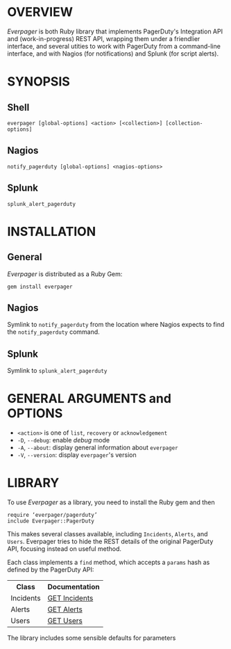 # OVERVIEW

*Everpager* is both Ruby library that implements PagerDuty's Integration API and (work-in-progress) REST API, wrapping them under a friendlier interface, and several utities to work with PagerDuty from a command-line interface, and with Nagios (for notifications) and Splunk (for script alerts).

# SYNOPSIS

## Shell

    everpager [global-options] <action> [<collection>] [collection-options]
    
## Nagios

    notify_pagerduty [global-options] <nagios-options>

## Splunk
    splunk_alert_pagerduty

# INSTALLATION

## General

*Everpager* is distributed as a Ruby Gem:

    gem install everpager

## Nagios

Symlink to `notify_pagerduty` from the location where Nagios expects to find the `notify_pagerduty` command.

## Splunk

Symlink to `splunk_alert_pagerduty`

# GENERAL ARGUMENTS and OPTIONS

* `<action>` is one of `list`, `recovery` or `acknowledgement`
* `-D`, `--debug`: enable *debug* mode
* `-A`, `--about`: display general information about `everpager`
* `-V`, `--version`: display `everpager`'s version

# LIBRARY

To use *Everpager* as a library, you need to install the Ruby gem and then

	require ‘everpager/pagerduty’
	include Everpager::PagerDuty

This makes several classes available, including `Incidents`, `Alerts`, and `Users`. Everpager tries to hide the REST details of the original PagerDuty API, focusing instead on useful method.

Each class implements a `find` method, which accepts a `params` hash as defined by the PagerDuty API:

<table>
	<tr><th>Class</th><th>Documentation</th></th>
    <tr><td>Incidents</td><td><a href=‘http://developer.pagerduty.com/documentation/rest/incidents/list’>GET Incidents</a></td></tr>
    <tr><td>Alerts</td><td><a href=‘http://developer.pagerduty.com/documentation/rest/alerts/list'>GET Alerts</a></td></tr>
    <tr><td>Users</td><td><a href=‘http://developer.pagerduty.com/documentation/rest/users/list'>GET Users</a></td></tr>
</table>

The library includes some sensible defaults for parameters
